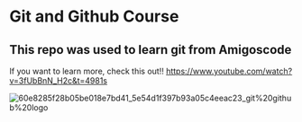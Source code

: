 # Git and Github Course

## This repo was used to learn git from Amigoscode


If you want to learn more, check this out!!
https://www.youtube.com/watch?v=3fUbBnN_H2c&t=4981s

![60e8285f28b05be018e7bd41_5e54d1f397b93a05c4eeac23_git%20github%20logo](https://user-images.githubusercontent.com/74429355/168423197-004dc986-0358-4fcc-ab91-e01250907c4a.jpeg)
